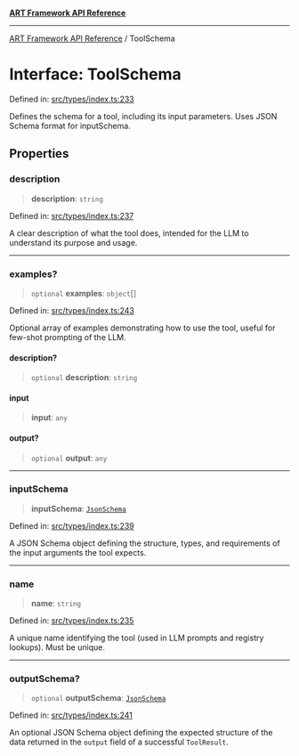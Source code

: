 [**ART Framework API Reference**](../README.md)

***

[ART Framework API Reference](../README.md) / ToolSchema

# Interface: ToolSchema

Defined in: [src/types/index.ts:233](https://github.com/hashangit/ART/blob/a8524de337702d2ec210d86aff2464ac0aeed73e/src/types/index.ts#L233)

Defines the schema for a tool, including its input parameters.
Uses JSON Schema format for inputSchema.

## Properties

### description

> **description**: `string`

Defined in: [src/types/index.ts:237](https://github.com/hashangit/ART/blob/a8524de337702d2ec210d86aff2464ac0aeed73e/src/types/index.ts#L237)

A clear description of what the tool does, intended for the LLM to understand its purpose and usage.

***

### examples?

> `optional` **examples**: `object`[]

Defined in: [src/types/index.ts:243](https://github.com/hashangit/ART/blob/a8524de337702d2ec210d86aff2464ac0aeed73e/src/types/index.ts#L243)

Optional array of examples demonstrating how to use the tool, useful for few-shot prompting of the LLM.

#### description?

> `optional` **description**: `string`

#### input

> **input**: `any`

#### output?

> `optional` **output**: `any`

***

### inputSchema

> **inputSchema**: [`JsonSchema`](../type-aliases/JsonSchema.md)

Defined in: [src/types/index.ts:239](https://github.com/hashangit/ART/blob/a8524de337702d2ec210d86aff2464ac0aeed73e/src/types/index.ts#L239)

A JSON Schema object defining the structure, types, and requirements of the input arguments the tool expects.

***

### name

> **name**: `string`

Defined in: [src/types/index.ts:235](https://github.com/hashangit/ART/blob/a8524de337702d2ec210d86aff2464ac0aeed73e/src/types/index.ts#L235)

A unique name identifying the tool (used in LLM prompts and registry lookups). Must be unique.

***

### outputSchema?

> `optional` **outputSchema**: [`JsonSchema`](../type-aliases/JsonSchema.md)

Defined in: [src/types/index.ts:241](https://github.com/hashangit/ART/blob/a8524de337702d2ec210d86aff2464ac0aeed73e/src/types/index.ts#L241)

An optional JSON Schema object defining the expected structure of the data returned in the `output` field of a successful `ToolResult`.
